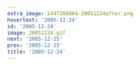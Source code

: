 ```yaml
---
extra_image: 1447208804-20051224after.png
hovertext: '2005-12-24'
id: '2005-12-24'
image: 20051224.gif
next: '2005-12-25'
prev: '2005-12-23'
title: '2005-12-24'
---
```

